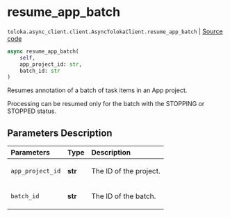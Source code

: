 # resume_app_batch
`toloka.async_client.client.AsyncTolokaClient.resume_app_batch` | [Source code](https://github.com/Toloka/toloka-kit/blob/v1.1.1/src/async_client/client.py#L0)

```python
async resume_app_batch(
    self,
    app_project_id: str,
    batch_id: str
)
```

Resumes annotation of a batch of task items in an App project.


Processing can be resumed only for the batch with the STOPPING or STOPPED status.

## Parameters Description

| Parameters | Type | Description |
| :----------| :----| :-----------|
`app_project_id`|**str**|<p>The ID of the project.</p>
`batch_id`|**str**|<p>The ID of the batch.</p>
